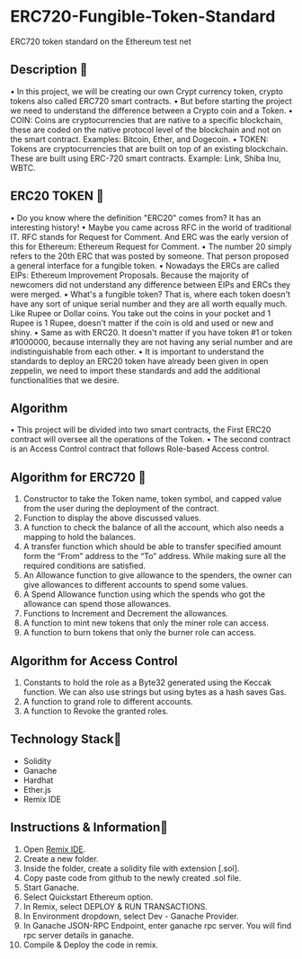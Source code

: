 # ERC720-Fungible-Token-Standard
ERC720 token standard on the Ethereum test net 

## Description 📌
•	In this project, we will be creating our own Crypt currency token, crypto tokens also called ERC720 smart contracts.
•	But before starting the project we need to understand the difference between a Crypto coin and a Token.
•	COIN: Coins are cryptocurrencies that are native to a specific blockchain, these are coded on the native protocol level of the blockchain and not on the smart contract. Examples: Bitcoin, Ether, and Dogecoin.
•	TOKEN: Tokens are cryptocurrencies that are built on top of an existing blockchain. These are built using ERC-720 smart contracts. Example: Link, Shiba Inu, WBTC.

## ERC20 TOKEN 📌
•	Do you know where the definition "ERC20" comes from? It has an interesting history!
•	Maybe you came across RFC in the world of traditional IT. RFC stands for Request for Comment. And ERC was the early version of this for Ethereum: Ethereum Request for Comment.
•	The number 20 simply refers to the 20th ERC that was posted by someone. That person proposed a general interface for a fungible token.
•	Nowadays the ERCs are called EIPs: Ethereum Improvement Proposals. Because the majority of newcomers did not understand any difference between EIPs and ERCs they were merged. 
•	What's a fungible token? That is, where each token doesn't have any sort of unique serial number and they are all worth equally much. Like Rupee or Dollar coins. You take out the coins in your pocket and 1 Rupee is 1 Rupee, doesn't matter if the coin is old and used or new and shiny.
•	Same as with ERC20. It doesn't matter if you have token #1 or token #1000000, because internally they are not having any serial number and are indistinguishable from each other.
•	It is important to understand the standards to deploy an ERC20 token have already been given in open zeppelin, we need to import these standards and add the additional functionalities that we desire.

## Algorithm
•	This project will be divided into two smart contracts, the First ERC20 contract will oversee all the operations of the Token.
•	The second contract is an Access Control contract that follows Role-based Access control.

## Algorithm for ERC720 📌
1)	Constructor to take the Token name, token symbol, and capped value from the user during the deployment of the contract.
2)	Function to display the above discussed values.
3)	A function to check the balance of all the account, which also needs a mapping to hold the balances.
4)	A transfer function which should be able to transfer specified amount form the “From” address to the “To” address. While making sure all the required conditions are satisfied.
5)	An Allowance function to give allowance to the spenders, the owner can give allowances to different accounts to spend some values.
6)	A Spend Allowance function using which the spends who got the allowance can spend those allowances.
7)	Functions to Increment and Decrement the allowances.
8)	A function to mint new tokens that only the miner role can access.
9)	A function to burn tokens that only the burner role can access.

## Algorithm for Access Control
1)	Constants to hold the role as a Byte32 generated using the Keccak function. We can also use strings but using bytes as a hash saves Gas.
2)	A function to grand role to different accounts.
3)	A function to Revoke the granted roles.

## Technology Stack📌
* Solidity
* Ganache
* Hardhat
* Ether.js
* Remix IDE

## Instructions & Information📌
1) Open [Remix IDE](https://remix.ethereum.org).
2) Create a new folder.
3) Inside the folder, create a solidity file with extension [.sol].
4) Copy paste code from github to the newly created .sol file.
5) Start Ganache.
6) Select Quickstart Ethereum option.
7) In Remix, select DEPLOY & RUN TRANSACTIONS.
8) In Environment dropdown, select Dev - Ganache Provider.
9) In Ganache JSON-RPC Endpoint, enter ganache rpc server. You will find rpc server details in ganache.
10) Compile & Deploy the code in remix.
